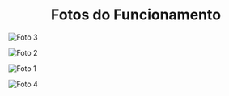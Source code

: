 <h1 align="center">Fotos do Funcionamento</h1>

![Foto 3](https://github.com/CristiniGalvao/trabalho-dispositivos-moveis/assets/126834537/42c96a41-a846-4922-b4fb-78c32b15edaa)

![Foto 2](https://github.com/CristiniGalvao/trabalho-dispositivos-moveis/assets/126834537/5b2ebfcd-f685-4fd4-b227-7d957bc44ea3)

![Foto 1](https://github.com/CristiniGalvao/trabalho-dispositivos-moveis/assets/126834537/bb5d8e79-7824-43c5-a6d9-193810ebdc00)

![Foto 4](https://github.com/CristiniGalvao/trabalho-dispositivos-moveis/assets/126834537/3d7ff43e-a0be-49e9-959f-3c6ebbe7ab74)
